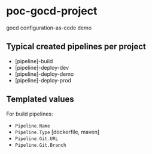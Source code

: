 # poc-gocd-project
gocd configuration-as-code demo

## Typical created pipelines per project

 - [pipeline]-build
 - [pipeline]-deploy-dev
 - [pipeline]-deploy-demo
 - [pipeline]-deploy-prod

## Templated values

For build pipelines:
 - `Pipeline.Name` 
 - `Pipeline.Type` [dockerfile, maven]
 - `Pipeline.Git.URL` 
 - `Pipeline.Git.Branch` 

